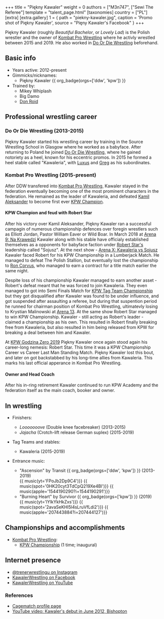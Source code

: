 +++
title = "Piękny Kawaler"
weight = 0
authors = ["M3n747", ["Sewi The Referee"]
template = "talent_page.html"
[taxonomies]
country = ["PL"]
[extra]
[extra.gallery]
1 = { path = "piekny-kawaler.jpg", caption = 'Promo shot of Piękny Kawaler', source = "Pięny Kawaler's Facebook" }
+++

Piękny Kawaler (roughly _Beautiful Bachelor_, or _Lovely Lad_) is the Polish wrestler and the owner of [Kombat Pro Wrestling](@/o/kpw.md) where he activly wrestled between 2015 and 2019. He also worked in [Do Or Die Wrestling](@/o/ddw.md) beforehand.

## Basic info

* Years active: 2012-present
* Gimmicks/nicknames:
  - Piękny Kawaler {{ org_badge(orgs=['ddw', 'kpw']) }}
* Trained by:
  - Mikey Whiplash
  - Big Damo
  - [Don Roid](@/w/don-roid.md)
 
## Professional wrestling career

### Do Or Die Wrestling (2013-2015)

Piękny Kawaler started his wrestling career by training in the Source Wrestling School in Glasgow where he worked as a babyface.
After returning to Poland he joined [Do Or Die Wrestling](@/o/ddw.md), where he gained notoriety as a heel, known for his eccentric promos. In 2015 he formed a heel stable called "Kawaleria", with [Luxus](@/w/luxus.md) and [Greg](@/w/greg.md) as his subordinates. 

### Kombat Pro Wrestling (2015-present)

After DDW transfered into [Kombat Pro Wrestling](@/o/kpw.md), Kawaler stayed in the federation eventually becoming one of the most prominent characters in the federation. He remained as the leader of Kawaleria, and defeated [Kamil Aleksander](@/w/kamil-aleksander.md) to become first ever [KPW Champion](@/c/kpw-championship.md). 

#### KPW Champion and feud with Robert Star

After his victory over Kamil Aleksander, Piękny Kawaler ran a successful campagin of numerous championship defences over foregin wrestlers such as Elliott Jordan, Pastor William Eaver or Wild Boar. In March 2018 at [Arena 9: Na Krawędzi](@/e/kpw/2018-03-10-kpw-arena-9-na-krawedzi.md) Kawaler along with his stable have officialy established themselves as a opponents for babyface faction under [Robert Star's](@/w/robert-star.md) leadership called "Sojusz". At the next show - [Arena X: Kawaleria vs Sojusz](@/e/kpw/2018-05-26-kpw-arena-x-kawaleria-vs-sojusz.md) Kawaler faced Robert for his KPW Championship in a Lumberjack Match. He managed to defeat The Polish Stallion, but eventually lost the championship to [Ron Corvus](@/w/ron-corvus.md), who managed to earn a contract for a title match earlier the same night. 

Despite loss of his championship Kawaler managed to earn another asset - Robert's defeat meant that he was forced to join Kawaleria. They even managed to got into Semi Finals Match for [KPW Tag Team Championship](@/c/kpw-tag-team-championship.md) but they got disqualified after Kawaler was found to be under influence, and got suspended after assaulting a referee, but during that suspention period he runned for chairman position of Kombat Pro Wrestling, ultimatevly losing to Krystian Malinowski at [Arena 13](@/e/kpw/2019-04-05-kpw-arena-13-capo-di-tutti-capi.md). At the same show Robert Star managed to win KPW Championship. Kawaler - still acting as Robert's leader - claimed a championship as his own. This resulted in Robert finally breaking free from Kawaleria, but also resulted in him being released from KPW for breaking a deal between him and Kawaler.

At [KPW Godzina Zero 2019](@/e/kpw/2019-08-17-kpw-godzina-zero-2019.md) Piękny Kawaler once again stood again his career-long nemesis: Robert Star. This time it was a KPW Championship Career vs Career Last Man Standing Match. Piękny Kawaler lost this bout, and later on got backstabbed by his long-time allies from Kawaleria. This marks his last official apperance in Kombat Pro Wrestling.

#### Owner and Head Coach

After his in-ring retirement Kawaler continued to run KPW Academy and the federation itself as the main coach, booker and owner.

## In wrestling

* Finishers:
  - _Looooooove_ (Double knee facebreaker) (2013-2015)
  - _Jajacha_ (Crotch-lift release German suplex) (2015-2019)

* Tag Teams and stables:
  - Kawaleria (2015-2019)

* Entrance music:
  - "Ascension" by Transit
 {{ org_badge(orgs=['ddw', 'kpw']) }} (2013-2019) <br>
 {{ music(yt='FPoJb2Dp9C4')}}
 {{ music(spot='0HK20cyt3TdCpQ219Xe4Bl')}}
 {{ music(apple='1544190290?i=1544190291')}}
  - "Burning Heart" by Survivor
 {{ org_badge(orgs=['kpw']) }} (2019) <br>
 {{ music(yt='lYlkYkHkZxs')}}
 {{ music(spot='2avaSeKHI5l4sLruVfLdi2')}}
 {{ music(apple='207443884?i=207444127')}}

## Championships and accomplishments

* [Kombat Pro Wrestling](@/o/kpw.md):
  - [KPW Championship](@/c/kpw-championship.md) (1 time; inaugural)

## Internet presence

* [@trenerwrestlingu on Instagram](https://www.instagram.com/trenerwrestlingu/)
* [KawalerWrestling on Facebook](https://www.facebook.com/kawalerwrestling/)
* [KawalerWrestling on YouTube](https://www.youtube.com/user/kawalerwrestling)

### References

* [Cagematch profile page](https://www.cagematch.net/?id=2&nr=15421)
* [YouTube video: Kawaler's debut in June 2012, Bishopton](https://www.youtube.com/watch?v=Hw6T_xAz5SY)
